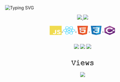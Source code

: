 <div align="center>
 
  [![Typing SVG](https://readme-typing-svg.demolab.com?font=fancy&weight=500&size=28&pause=1000&color=785EF0&center=true&vCenter=true&width=535&lines=Olá,+Eu+sou+Neder+"Ned"+Pereira+👋)](https://git.io/typing-svg)
</div>

<div align="center" dir="auto">
  <a href="https://github.com/Nedpereira">
  <img height="160em" src="https://github-readme-stats.vercel.app/api?username=Nedpereira&show_icons=true&theme=github_dark&include_all_commits=true&count_private=false"/>
  <img height="160em" src="https://github-readme-stats.vercel.app/api/top-langs/?username=Nedpereira&layout=compact&langs_count=7&theme=github_dark"/>
   </div>
<div style="display: inline_block" align="center"><br>
  <img align="center" alt="Ned-Js" height="30" width="40" src="https://raw.githubusercontent.com/devicons/devicon/master/icons/javascript/javascript-plain.svg">
  <img align="center" alt="Ned-React" height="30" width="40" src="https://raw.githubusercontent.com/devicons/devicon/master/icons/react/react-original.svg">
  <img align="center" alt="Ned-HTML" height="30" width="40" src="https://raw.githubusercontent.com/devicons/devicon/master/icons/html5/html5-original.svg">
  <img align="center" alt="Ned-CSS" height="30" width="40" src="https://raw.githubusercontent.com/devicons/devicon/master/icons/css3/css3-original.svg">
  <img align="center" alt="Ned-Csharp" height="30" width="40" src="https://raw.githubusercontent.com/devicons/devicon/master/icons/csharp/csharp-original.svg">
</div>

##

<div align="center"> 
  <a href="https://www.instagram.com/nedpereiira/" target="_blank"><img src="https://img.shields.io/badge/-Instagram-%23E4405F?style=for-the-badge&logo=instagram&logoColor=white" target="_blank"></a>
 	<a href="https://www.twitch.tv/on3d" target="_blank"><img src="https://img.shields.io/badge/Twitch-9146FF?style=for-the-badge&logo=twitch&logoColor=white" target="_blank"></a>
  <a href="https://www.linkedin.com/in/nederpereira/" target="_blank"><img src="https://img.shields.io/badge/-LinkedIn-%230077B5?style=for-the-badge&logo=linkedin&logoColor=white" target="_blank"></a> 
 
</div>

 <div align="center">
  <h2>𝚅𝚒𝚎𝚠𝚜</h2>

  ![](https://komarev.com/ghpvc/?username=Nedpereira&color=785EF0&style=for-the-badge)
</div>  
